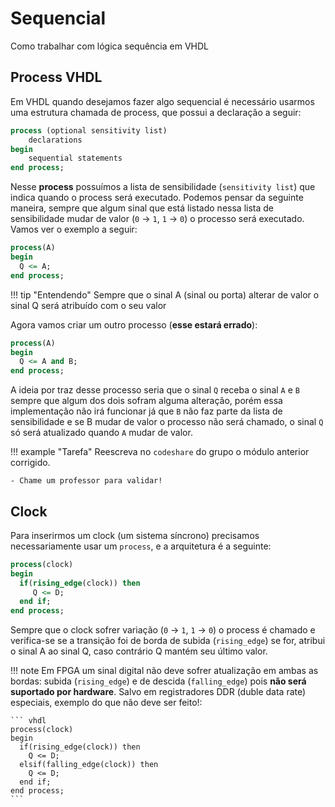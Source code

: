 # Sequencial

Como trabalhar com lógica sequência em VHDL

## Process VHDL

Em VHDL quando desejamos fazer algo sequencial é necessário usarmos uma estrutura chamada de process, que possui a declaração a seguir:

``` vhdl
process (optional sensitivity list)
	declarations
begin
	sequential statements
end process;
```

Nesse **process** possuímos a lista de sensibilidade (`sensitivity list`) que indica quando o process será executado. Podemos pensar da seguinte maneira, sempre que algum sinal que está listado nessa lista de sensibilidade mudar de valor (`0` -> `1`, `1` -> `0`) o processo será executado. Vamos ver o exemplo a seguir:

``` vhdl
process(A)
begin
  Q <= A;
end process;
```

!!! tip "Entendendo"
    Sempre que o sinal A (sinal ou porta) alterar de valor o sinal Q será atribuído com o seu valor

Agora vamos criar um outro processo (**esse estará errado**):

``` vhdl
process(A)
begin
  Q <= A and B;
end process;
```

A ideia por traz desse processo seria que o sinal `Q` receba o sinal `A` e `B` sempre que algum dos dois sofram alguma alteração, porém essa implementação não irá funcionar já que `B` não faz parte da lista de sensibilidade e se B mudar de valor o processo não será chamado, o sinal `Q` só será atualizado quando `A` mudar de valor.

!!! example "Tarefa"
    Reescreva no `codeshare` do grupo o módulo anterior corrigido.
    
    - Chame um professor para validar!

## Clock

Para inserirmos um clock (um sistema síncrono) precisamos necessariamente usar um `process`, e a arquitetura é a seguinte:

``` vhdl
process(clock)
begin
  if(rising_edge(clock)) then
     Q <= D;
  end if;
end process;
```

Sempre que o clock sofrer variação (`0` -> `1`, `1` -> `0`) o process é chamado e verifica-se se a transição foi de borda de subida (`rising_edge`) se for, atribui o sinal A ao sinal Q, caso contrário Q mantém seu último valor.

!!! note 
     Em FPGA um sinal digital não deve sofrer atualização em ambas as bordas: subida (`rising_edge`) e de descida (`falling_edge`) pois **não será suportado por hardware**. Salvo em registradores DDR (duble data rate) especiais, exemplo do que não deve ser feito!:

    ``` vhdl
    process(clock)
    begin
      if(rising_edge(clock)) then
        Q <= D;
      elsif(falling_edge(clock)) then
        Q <= D;
      end if;
    end process;
    ```
